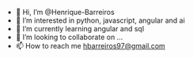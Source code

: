 - 👋 Hi, I’m @Henrique-Barreiros
- 👀 I’m interested in python, javascript, angular and ai
- 🌱 I’m currently learning angular and sql
- 💞️ I’m looking to collaborate on ...
- 📫 How to reach me hbarreiros97@gmail.com

<!---
Henrique-Barreiros/Henrique-Barreiros is a ✨ special ✨ repository because its `README.md` (this file) appears on your GitHub profile.
You can click the Preview link to take a look at your changes.
--->
